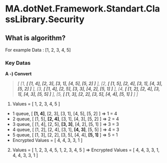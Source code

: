 
# MA.dotNet.Framework.Standart.ClassLibrary.Security

## What is algorithm?
 For example Data : [1, 2, 3, 4, 5]
 
### Key Datas
**A -) Convert**
> *[ 
> [1, **[ [1, 4], [2, 3], [3, 1], [4, 5], [5, 2] ]** ],
> [2, **[ [1, 5], [2, 4], [3, 1], [4, 3], [5, 2] ]** ],
> [3, **[ [1, 4], [2, 5], [3, 3], [4, 2], [5, 1] ]** ],
> [4, **[ [1, 2], [2, 4], [3, 1], [4, 3], [5, 5] ]** ],
> [5, **[ [1, 3], [2, 2], [3, 5], [4, 4], [5, 1] ]** ]
> ]*
> 
1. Values = [ 1, 2, 3, 4, 5 ]
+ 1 queue,  [ **[1, 4]**, [2, 3], [3, 1], [4, 5], [5, 2] ] => 1 = 4
+ 2 queue,  [ [1, 5], **[2, 4]**, [3, 1], [4, 3], [5, 2] ] => 2 = 4
+ 3 queue,  [ [1, 4], [2, 5], **[3, 3]**, [4, 2], [5, 1] ] => 3 = 3
+ 4 queue,  [ [1, 2], [2, 4], [3, 1], **[4, 3]**, [5, 5] ] => 4 = 3
+ 5 queue,  [ [1, 3], [2, 2], [3, 5], [4, 4], **[5, 1]** ] => 5 = 1
+ Encrypted Values = [ 4, 4, 3, 3, 1 ]
2. Values = [ 1, 2, 3, 4, 5, 1, 2, 3, 4, 5 ] => Encrypted Values = [ 4, 4, 3, 3, 1, 4, 4, 3, 3, 1 ]
